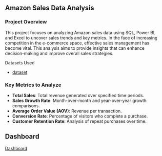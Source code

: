 ## Amazon Sales Data Analysis

### Project Overview
This project focuses on analyzing Amazon sales data using SQL, Power BI, and Excel to uncover sales trends and key metrics. In the face of increasing competition in the e-commerce space, effective sales management has become vital. This analysis aims to provide insights that can enhance decision-making and improve overall sales strategies.



Datasets Used
- <a href="https://github.com/Abhinavps9364/Amazon_data_analysis/blob/main/Amazon%20Sales%20data123.csv">dataset<a/>

### Key Metrics to Analyze

- **Total Sales**: Total revenue generated over specified time periods.
- **Sales Growth Rate**: Month-over-month and year-over-year growth comparisons.
- **Average Order Value (AOV)**: Revenue per transaction.
- **Conversion Rate**: Percentage of visitors who complete a purchase.
- **Customer Retention Rate**: Analysis of repeat purchases over time.

## Dashboard
[Dashboard](https://github.com/Abhinavps9364/Amazon_data_analysis/blob/main/Screenshot%202024-09-26%20173623.png)
